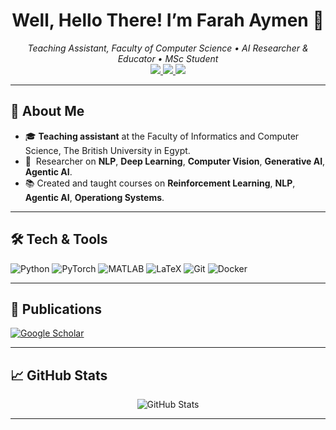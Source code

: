 

<h1 align="center">Well, Hello There! I’m Farah Aymen 👋</h1>
<p align="center">
  <em>Teaching Assistant, Faculty of Computer Science  •  AI Researcher & Educator • MSc Student </em><br>
  <a href="https://www.linkedin.com/in/farah-aymen-2ba8a71b2/">
    <img src="https://img.shields.io/badge/LinkedIn-0A66C2?style=for-the-badge&logo=linkedin&logoColor=white"/>
  </a>
  <a href="mailto:xxfarah600xx@gmail.com">
    <img src="https://img.shields.io/badge/Email-D14836?style=for-the-badge&logo=gmail&logoColor=white"/>
  </a>
  <a href="https://orcid.org/0009-0009-6210-970X">
    <img src="https://img.shields.io/badge/ORCID-0000--0009--6210--970X-green?style=for-the-badge&logo=orcid&logoColor=white"/>
  </a>
</p>

---

## 🔭 About Me
- 🎓 **Teaching assistant** at the Faculty of Informatics and Computer Science, The British University in Egypt.
- 🧠  Researcher on **NLP**, **Deep Learning**, **Computer Vision**, **Generative AI**, **Agentic AI**.
- 📚 Created and taught courses on **Reinforcement Learning**, **NLP**, **Agentic AI**, **Operationg Systems**.

---

## 🛠️ Tech & Tools
<p>
  <img alt="Python" src="https://img.shields.io/badge/-Python-3776AB?logo=python&logoColor=white" />
  <img alt="PyTorch" src="https://img.shields.io/badge/-PyTorch-EE4C2C?logo=pytorch&logoColor=white" />
  <img alt="MATLAB" src="https://img.shields.io/badge/-MATLAB-0076A8?logo=mathworks&logoColor=white" />
  <img alt="LaTeX" src="https://img.shields.io/badge/-LaTeX-008080?logo=latex&logoColor=white" />
  <img alt="Git" src="https://img.shields.io/badge/-Git-F05032?logo=git&logoColor=white" />
  <img alt="Docker" src="https://img.shields.io/badge/-Docker-2496ED?logo=docker&logoColor=white" />
</p>

---

<!--## 🚀 Featured Projects
| Project | Description | Link |
|:---|:---|:---|
| **DeepOKAN** | KANs with Gaussian RBFs & alternative polynomial bases for surrogate modeling in mechanics problems | [github.com/.../DeepOKAN](#) |
| **ECG Forecasting** | PyTorch pipeline for ECG heart‑rate forecasting using Chebyshev‑based KANs | [github.com/.../ECG-KAN](#) |
| **ViT Lecture Series** | Interactive Jupyter notebooks & slides on Vision Transformer architectures and applications | [github.com/.../ViT-Lectures](#) |
| **LangChain RAG Demos** | Zero‑API‑key Retrieval‑Augmented QA with free LLMs & FAISS vectors | [github.com/.../LangChain-RAG](#) |
| **BibTeX Automation** | Python scripts to fetch DOI metadata and convert to BibLaTeX, preserving entry order | [github.com/.../bibtex-auto](#) |
| **GPU CFD Sims** | Real‑time 2D Navier–Stokes & mixing‑layer visualizations on CUDA via MATLAB | [github.com/.../GPU-CFD](#) |

--- -->

## 📝 Publications
[![Google Scholar](https://img.shields.io/badge/Google–Scholar-4285F4?style=for-the-badge&logo=google-scholar&logoColor=white)](https://scholar.google.com/citations?user=MVng0zAAAAAJ&hl=en)


---

## 📈 GitHub Stats
<p align="center">
  <img src="https://github-readme-stats.vercel.app/api?username=farahaymen&show_icons=true&theme=radical" alt="GitHub Stats" />
</p>

---

